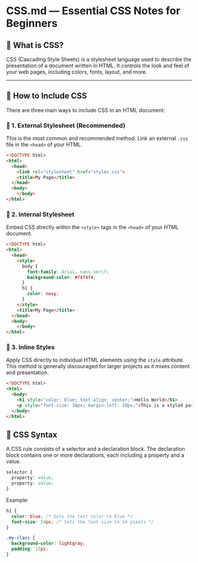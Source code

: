 # CSS.md — Essential CSS Notes for Beginners

## 🔹 What is CSS?
CSS (Cascading Style Sheets) is a stylesheet language used to describe the presentation of a document written in HTML. It controls the look and feel of your web pages, including colors, fonts, layout, and more.

---

## 🔹 How to Include CSS

There are three main ways to include CSS in an HTML document:

### 🔸 1. External Stylesheet (Recommended)
This is the most common and recommended method. Link an external `.css` file in the `<head>` of your HTML.

```html
<!DOCTYPE html>
<html>
  <head>
    <link rel="stylesheet" href="styles.css">
    <title>My Page</title>
  </head>
  <body>
    </body>
</html>
```

### 🔸 2. Internal Stylesheet
Embed CSS directly within the `<style>` tags in the `<head>` of your HTML document.

```html
<!DOCTYPE html>
<html>
  <head>
    <style>
      body {
        font-family: Arial, sans-serif;
        background-color: #f4f4f4;
      }
      h1 {
        color: navy;
      }
    </style>
    <title>My Page</title>
  </head>
  <body>
    </body>
</html>
```

### 🔸 3. Inline Styles
Apply CSS directly to individual HTML elements using the `style` attribute. This method is generally discouraged for larger projects as it mixes content and presentation.

```html
<!DOCTYPE html>
<html>
  <body>
    <h1 style="color: blue; text-align: center;">Hello World</h1>
    <p style="font-size: 16px; margin-left: 20px;">This is a styled paragraph.</p>
  </body>
</html>
```

## 🔹 CSS Syntax
A CSS rule consists of a selector and a declaration block. The declaration block contains one or more declarations, each including a property and a value.

```css
selector {
  property: value;
  property: value;
}
```
Example:
```css
h1 {
  color: blue; /* Sets the text color to blue */
  font-size: 24px; /* Sets the font size to 24 pixels */
}

.my-class {
  background-color: lightgray;
  padding: 15px;
}
```

